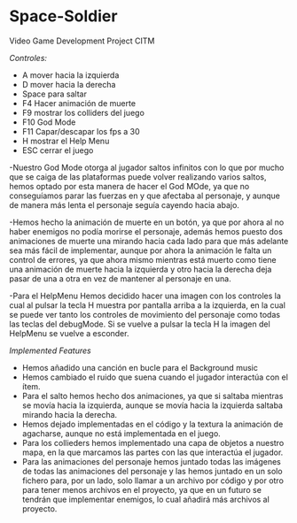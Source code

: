 # Space-Soldier
Video Game Development Project CITM

*Controles:*
- A mover hacia la izquierda
- D mover hacia la derecha
- Space para saltar
- F4 Hacer animación de muerte
- F9 mostrar los colliders del juego
- F10 God Mode
- F11 Capar/descapar los fps a 30
- H mostrar el Help Menu
- ESC cerrar el juego

-Nuestro God Mode otorga al jugador saltos infinitos con lo que por mucho que se caiga de las plataformas puede volver realizando varios saltos, hemos optado por esta manera de hacer el God MOde, ya que no conseguíamos parar las fuerzas en y que afectaba al personaje, y aunque de manera más lenta el personaje seguía cayendo hacia abajo.

-Hemos hecho la animación de muerte en un botón, ya que por ahora al no haber enemigos no podía morirse el personaje, además hemos puesto dos animaciones de muerte una mirando hacia cada lado para que más adelante sea más fácil de implementar, aunque por ahora la animación le falta un control de errores, ya que ahora mismo mientras está muerto como tiene una animación de muerte hacia la izquierda y otro hacia la derecha deja pasar de una a otra en vez de mantener al personaje en una.

-Para el HelpMenu Hemos decidido hacer una imagen con los controles la cual al pulsar la tecla H muestra por pantalla arriba a la izquierda, en la cual se puede ver tanto los controles de movimiento del personaje como todas las teclas del debugMode. Si se vuelve a pulsar la tecla H la imagen del HelpMenu se vuelve a esconder.

*Implemented Features*

- Hemos añadido una canción en bucle para el Background music
- Hemos cambiado el ruido que suena cuando el jugador interactúa con el ítem.
- Para el salto hemos hecho dos animaciones, ya que si saltaba mientras se movía hacia la izquierda, aunque se movía hacia la izquierda saltaba mirando hacia la derecha.
- Hemos dejado implementadas en el código y la textura la animación de agacharse, aunque no está implementada en el juego.
- Para los collieders hemos implementado una capa de objetos a nuestro mapa, en la que marcamos las partes con las que interactúa el jugador.
- Para las animaciones del personaje hemos juntado todas las imágenes de todas las animaciones del personaje y las hemos juntado en un solo fichero para, por un lado, solo llamar a un archivo por código y por otro para tener menos archivos en el proyecto, ya que en un futuro se tendrán que implementar enemigos, lo cual añadirá más archivos al proyecto.

